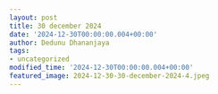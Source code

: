 ```yaml
---
layout: post
title: 30 december 2024
date: '2024-12-30T00:00:00.004+00:00'
author: Dedunu Dhananjaya
tags:
- uncategorized
modified_time: '2024-12-30T00:00:00.004+00:00'
featured_image: 2024-12-30-30-december-2024-4.jpeg
---
```


